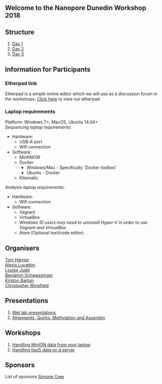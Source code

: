 ## Welcome to the Nanopore Dunedin Workshop 2018

## Structure
1. [Day 1](./docs/Structure.md#Day1)
2. [Day 2](./docs/Structure.md#Day2)
3. [Day 3](./docs/Structure.md#Day3)

## Information for Participants
### Etherpad link
Etherpad is a simple online editor which we will use as a discussion forum in the workshops.
[Click here](https://etherpad.net/p/nanopore-dunedin) to view our etherpad

### Laptop requirements
Platform: Windows 7+, MacOS, Ubuntu 14.04+  
*Sequencing laptop requirements*:
  + Hardware:
    + USB-A port
    + Wifi connection
  + Software:
    + MinKNOW 
    + Docker
      + Windows/Mac - Specifically 'Docker toolbox'
      + Ubuntu - Docker
    + Kitematic
    
*Analysis laptop requirements*: 
  + Hardware:
    + Wifi connection
  + Software:
    + Vagrant
    + VirtualBox
    + *Windows 10 users may need to uninstall Hyper-V in order to use Vagrant and VirtualBox*
	+ Atom (Optional text/code editor)
	
## Organisers
[Tom Harrop](mailto:tom.harrop@otago.ac.nz)  
[Alexis Lucattini](mailto:alexis.lucattini@agrf.org.au)  
[Louise Judd](mailto:lmj@unimelb.edu.au)  
[Benjamin Schwessinger](mailto:Benjamin.Schwessinger@anu.edu.au)  
[Kirston Barton](mailto:k.barton@garvan.org.au)  
[Christopher Winefield](mailto:Christopher.Winefield@lincoln.ac.nz)

## Presentations
1. [Wet lab presentations](https://google.com)
2. [Alignments, Quirks, Methylation and Assembly](https://google.com)

## Workshops
1. [Handling MinION data from your laptop](https://alexiswl.github.io/ASimpleNanoporeTutorial/running_poreduck.html)
2. [Handling fast5 data on a server](./docs/vagrant_setup.md)

## Sponsors
List of sponsors
[Simone Cree](mailto:simone.macmil@otago.ac.nz)  
